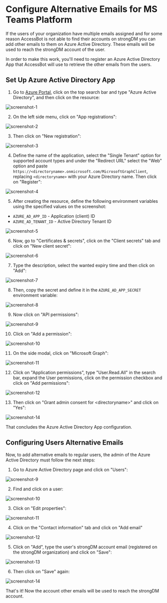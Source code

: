 # Configure Alternative Emails for MS Teams Platform

If the users of your organization have multiple emails assigned and for some reason AccessBot is not able to find their accounts on strongDM you can add other emails to them on Azure Active Directory. These emails will be used to reach the strongDM account of the user.

In order to make this work, you'll need to register an Azure Active Directory App that AccessBot will use to retrieve the other emails from the users.

## Set Up Azure Active Directory App

1. Go to [Azure Portal](https://portal.azure.com/), click on the top search bar and type "Azure Active Directory", and then click on the resource:

![screenshot-1](https://user-images.githubusercontent.com/49597325/191571354-9f640b74-0110-4209-9084-f1ee36d4bb8b.png)

2. On the left side menu, click on "App registrations":

![screenshot-2](https://user-images.githubusercontent.com/49597325/191572298-d080d20e-02ec-4f17-81b9-c4d3ceb5c272.png)

3. Then click on "New registration":

![screenshot-3](https://user-images.githubusercontent.com/49597325/191572483-535490c6-5e3d-40ee-a4c1-27e9dce9ae97.png)

4. Define the name of the application, select the "Single Tenant" option for supported account types and under the "Redirect URL" select the "Web" option and paste `https://<directoryname>.onmicrosoft.com/MicrosoftGraphClient`, replacing `<directoryname>` with your Azure Directory name. Then click on "Register":

![screenshot-4](https://user-images.githubusercontent.com/49597325/191573066-a2cd2f59-b6f9-447f-9f43-d4cbe525d681.png)

5. After creating the resource, define the following environment variables using the specified values on the screenshot:
- `AZURE_AD_APP_ID` - Application (client) ID
- `AZURE_AD_TENANT_ID` - Active Directory Tenant ID

![screenshot-5](https://user-images.githubusercontent.com/49597325/191574079-b95371c4-be98-4196-a41b-512e5d2ad47e.png)

6. Now, go to "Certificates & secrets", click on the "Client secrets" tab and click on "New client secret":

![screenshot-6](https://user-images.githubusercontent.com/49597325/191575201-64c60ce9-8c1e-4ed6-82b7-0bab26bcc0de.png)

7. Type the description, select the wanted expiry time and then click on "Add":

![screenshot-7](https://user-images.githubusercontent.com/49597325/191576364-186c929b-7650-4d01-a8a0-fc7c2211164e.png)

8. Then, copy the secret and define it in the `AZURE_AD_APP_SECRET` environment variable:

![screenshot-8](https://user-images.githubusercontent.com/49597325/191576549-2ab0a47b-2248-46c2-af6a-29da580f5be2.png)

9. Now click on "API permissions":

![screenshot-9](https://user-images.githubusercontent.com/49597325/191584899-f0bd1d48-b712-42f8-b7ac-a5f0e1f2cd4d.png)

10. Click on "Add a permission":

![screenshot-10](https://user-images.githubusercontent.com/49597325/191585522-889c8b27-ba92-4537-a6fa-af1a2ded58f5.png)

11. On the side modal, click on "Microsoft Graph":

![screenshot-11](https://user-images.githubusercontent.com/49597325/191585682-59fec493-4c33-4464-a8e5-83d6ae685e81.png)

12. Click on "Application permissions", type "User.Read.All" in the search bar, expand the User permissions, click on the permission checkbox and click on "Add permissions":

![screenshot-12](https://user-images.githubusercontent.com/49597325/191585919-91fbf6f5-464b-4612-a26b-8f4501d334a0.png)

13. Then click on "Grant admin consent for &lt;directoryname&gt;" and click on "Yes":

![screenshot-14](https://user-images.githubusercontent.com/49597325/191586392-e607cf05-6ff7-43dc-b9c0-97bcce44bead.png)

That concludes the Azure Active Directory App configuration.

## Configuring Users Alternative Emails

Now, to add alternative emails to regular users, the admin of the Azure Active Directory must follow the next steps: 

1. Go to Azure Active Directory page and click on "Users":

![screenshot-9](https://user-images.githubusercontent.com/49597325/191577812-d26be998-a417-4773-a69a-acfef6a66971.png)

2. Find and click on a user:

![screenshot-10](https://user-images.githubusercontent.com/49597325/191578258-2c5bb5d8-214c-4f37-b0e9-652b9edd82d7.png)

3. Click on "Edit properties":

![screenshot-11](https://user-images.githubusercontent.com/49597325/191578511-8a8b798e-7919-4194-8ac7-89a23c3a32c0.png)

4. Click on the "Contact information" tab and click on "Add email"

![screenshot-12](https://user-images.githubusercontent.com/49597325/191581070-97628af9-a03c-4249-a2ed-1d4040345b2f.png)

5. Click on "Add", type the user's strongDM account email (registered on the strongDM organization) and click on "Save":

![screenshot-13](https://user-images.githubusercontent.com/49597325/191581401-3d3f038a-12e9-4c24-b340-bdb796bd7ce0.png)

6. Then click on "Save" again:

![screenshot-14](https://user-images.githubusercontent.com/49597325/191581673-2e73c3bb-b343-4615-8fb4-42944a374e3e.png)

That's it! Now the account other emails will be used to reach the strongDM account.
